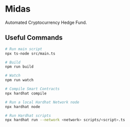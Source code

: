 # Midas

Automated Cryptocurrency Hedge Fund.

## Useful Commands

```sh
# Run main script
npx ts-node src/main.ts

# Build
npm run build

# Watch
npm run watch

# Compile Smart Contracts
npx hardhat compile

# Run a local Hardhat Network node
npx hardhat node

# Run Hardhat scripts
npx hardhat run --network <network> scripts/<script>.ts
```
